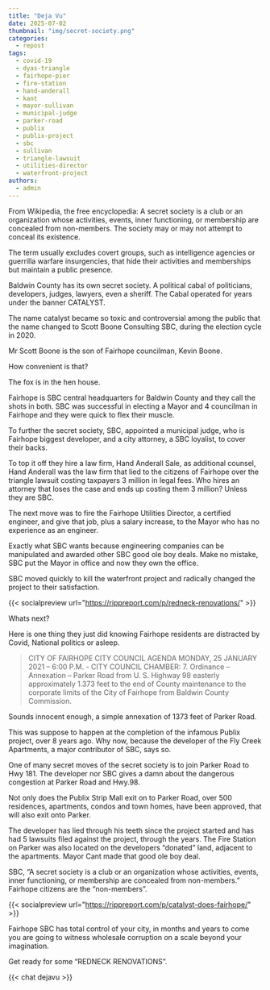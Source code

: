 ```yaml
---
title: "Deja Vu"
date: 2025-07-02
thumbnail: "img/secret-society.png"
categories: 
  - repost
tags: 
  - covid-19
  - dyas-triangle
  - fairhope-pier
  - fire-station
  - hand-anderall
  - kant
  - mayor-sullivan
  - municipal-judge
  - parker-road
  - publix
  - publix-project
  - sbc
  - sullivan
  - triangle-lawsuit
  - utilities-director
  - waterfront-project
authors: 
  - admin
---
```


From Wikipedia, the free encyclopedia: A secret society is a club or an organization whose activities, events, inner functioning, or membership are concealed from non-members. The society may or may not attempt to conceal its existence.

The term usually excludes covert groups, such as intelligence agencies or guerrilla warfare insurgencies, that hide their activities and memberships but maintain a public presence.

Baldwin County has its own secret society. A political cabal of politicians, developers, judges, lawyers, even a sheriff. The Cabal operated for years under the banner CATALYST.

The name catalyst became so toxic and controversial among the public that the name changed to Scott Boone Consulting SBC, during the election cycle in 2020.

Mr Scott Boone is the son of Fairhope councilman, Kevin Boone.

How convenient is that?

The fox is in the hen house.

Fairhope is SBC central headquarters for Baldwin County and they call the shots in both. SBC was successful in electing a Mayor and 4 councilman in Fairhope and they were quick to flex their muscle.

To further the secret society, SBC, appointed a municipal judge, who is Fairhope biggest developer, and a city attorney, a SBC loyalist, to cover their backs.

To top it off they hire a law firm, Hand Anderall Sale, as additional counsel, Hand Anderall was the law firm that lied to the citizens of Fairhope over the triangle lawsuit costing taxpayers 3 million in legal fees. Who hires an attorney that loses the case and ends up costing them 3 million? Unless they are SBC.

The next move was to fire the Fairhope Utilities Director, a certified engineer, and give that job, plus a salary increase, to the Mayor who has no experience as an engineer.

Exactly what SBC wants because engineering companies can be manipulated and awarded other SBC good ole boy deals. Make no mistake, SBC put the Mayor in office and now they own the office.

SBC moved quickly to kill the waterfront project and radically changed the project to their satisfaction.

{{< socialpreview url="https://rippreport.com/p/redneck-renovations/" >}}

Whats next?

Here is one thing they just did knowing Fairhope residents are distracted by Covid, National politics or asleep.

> CITY OF FAIRHOPE CITY COUNCIL AGENDA MONDAY, 25 JANUARY 2021 – 6:00 P.M. - CITY COUNCIL CHAMBER: 7. Ordinance – Annexation – Parker Road from U. S. Highway 98 easterly approximately 1.373 feet to the end of County maintenance to the corporate limits of the City of Fairhope from Baldwin County Commission.

Sounds innocent enough, a simple annexation of 1373 feet of Parker Road.

This was suppose to happen at the completion of the infamous Publix project, over 8 years ago. Why now, because the developer of the Fly Creek Apartments, a major contributor of SBC, says so.

One of many secret moves of the secret society is to join Parker Road to Hwy 181. The developer nor SBC gives a damn about the dangerous congestion at Parker Road and Hwy.98.

Not only does the Publix Strip Mall exit on to Parker Road, over 500 residences, apartments, condos and town homes, have been approved, that will also exit onto Parker.

The developer has lied through his teeth since the project started and has had 5 lawsuits filed against the project, through the years. The Fire Station on Parker was also located on the developers “donated” land, adjacent to the apartments. Mayor Cant made that good ole boy deal.

SBC, “A secret society is a club or an organization whose activities, events, inner functioning, or membership are concealed from non-members.” Fairhope citizens are the “non-members”.

{{< socialpreview url="https://rippreport.com/p/catalyst-does-fairhope/" >}}

Fairhope SBC has total control of your city, in months and years to come you are going to witness wholesale corruption on a scale beyond your imagination.

Get ready for some “REDNECK RENOVATIONS”.

{{< chat dejavu >}}